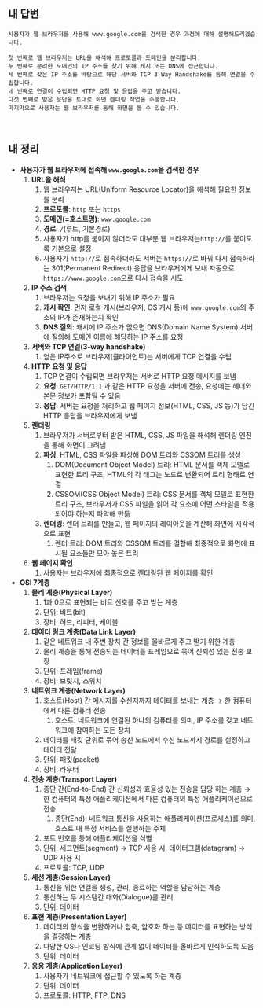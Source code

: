 ## 내 답변
```
사용자가 웹 브라우저를 사용해 www.google.com을 검색한 경우 과정에 대해 설명해드리겠습니다.

첫 번째로 웹 브라우저는 URL을 해석해 프로토콜과 도메인을 분리합니다.
두 번째로 분리한 도메인의 IP 주소를 찾기 위해 캐시 또는 DNS에 접근합니다.
세 번째로 찾은 IP 주소를 바탕으로 해당 서버와 TCP 3-Way Handshake를 통해 연결을 수립합니다.
네 번째로 연결이 수립되면 HTTP 요청 및 응답을 주고 받습니다.
다섯 번째로 받은 응답을 토대로 화면 렌더링 작업을 수행합니다.
마지막으로 사용자는 웹 브라우저를 통해 화면을 볼 수 있습니다.
```

<br>

## 내 정리
- **사용자가 웹 브라우저에 접속해 `www.google.com`을 검색한 경우**
    1. **URL을 해석**
        1. 웹 브라우저는 URL(Uniform Resource Locator)을 해석해 필요한 정보를 분리
        2. **프로토콜**: `http` 또는 `https`
        3. **도메인(=호스트명)**: `www.google.com`
        4. **경로**: `/`(루트, 기본경로)
        5. 사용자가 http를 붙이지 않더라도 대부분 웹 브라우저는`http://`를 붙이도록 기본으로 설정
        6. 사용자가 `http://`로 접속하더라도 서버는 `https://`로 바꿔 다시 접속하라는 301(Permanent Redirect) 응답을 브라우저에게 보내 자동으로 `https://www.google.com`으로 다시 접속을 시도
    2. **IP 주소 검색**
        1. 브라우저는 요청을 보내기 위해 IP 주소가 필요
        2. **캐시 확인**: 먼저 로컬 캐시(브라우저, OS 캐시 등)에 `www.google.com`의 주소의 IP가 존재하는지 확인
        3. **DNS 질의**: 캐시에 IP 주소가 없으면 DNS(Domain Name System) 서버에 질의해 도메인 이름에 해당하는 IP 주소를 요청
    3. **서버와 TCP 연결(3-way handshake)**
        1. 얻은 IP주소로 브라우저(클라이언트)는 서버에게 TCP 연결을 수립
    4. **HTTP 요청 및 응답**
        1. TCP 연결이 수립되면 브라우저는 서버로 HTTP 요청 메시지를 보냄
        2. **요청**: `GET/HTTP/1.1` 과 같은 HTTP 요청을 서버에 전송, 요청에는 헤더와 본문 정보가 포함될 수 있음
        3. **응답**: 서버는 요청을 처리하고 웹 페이지 정보(HTML, CSS, JS 등)가 담긴 HTTP 응답을 브라우저에게 보냄
    5. **렌더링**
        1. 브라우저가 서버로부터 받은 HTML, CSS, JS 파일을 해석해 렌더링 엔진을 통해 화면이 그려냄
        2. **파싱**: HTML, CSS 파일을 파싱해 DOM 트리와 CSSOM 트리를 생성
            1. DOM(Document Object Model) 트리: HTML 문서를 객체 모델로 표현한 트리 구조, HTML의 각 태그는 노드로 변환되어 트리 형태로 연결
            2. CSSOM(CSS Object Model) 트리: CSS 문서를 객체 모델로 표현한 트리 구조, 브라우저가 CSS 파일을 읽어 각 요소에 어떤 스타일을 적용되어야 하는지 파악해 만듦
        3. **렌더링**: 렌더 트리를 만들고, 웹 페이지의 레이아웃을 계산해 화면에 시각적으로 표현
            1. 렌더 트리: DOM 트리와 CSSOM 트리를 결합해 최종적으로 화면에 표시될 요소들만 모아 놓은 트리
    6. **웹 페이지 확인**
        1. 사용자는 브라우저에 최종적으로 렌더링된 웹 페이지를 확인
- **OSI 7계층**
    1. **물리 계층(Physical Layer)**
        1. 1과 0으로 표현되는 비트 신호를 주고 받는 계층
        2. 단위: 비트(bit)
        3. 장비: 허브, 리피터, 케이블
    2. **데이터 링크 계층(Data Link Layer)**
        1. 같은 네트워크 내 주변 장치 간 정보를 올바르게 주고 받기 위한 계층
        2. 물리 계층을 통해 전송되는 데이터를 프레임으로 묶어 신뢰성 있는 전송 보장
        3. 단위: 프레임(frame)
        4. 장비: 브릿지, 스위치
    3. **네트워크 계층(Network Layer)**
        1. 호스트(Host) 간 메시지를 수신지까지 데이터를 보내는 계층 → 한 컴퓨터에서 다른 컴퓨터 전송
            1. 호스트: 네트워크에 연결된 하나의 컴퓨터를 의미, IP 주소를 갖고 네트워크에 참여하는 모든 장치 
        2. 데이터를 패킷 단위로 묶어 송신 노드에서 수신 노드까지 경로를 설정하고 데이터 전달
        3. 단위: 패킷(packet)
        4. 장비: 라우터
    4. **전송 계층(Transport Layer)**
        1. 종단 간(End-to-End) 간 신뢰성과 효율성 있는 전송을 담당 하는 계층 → 한 컴퓨터의 특정 애플리케이션에서 다른 컴퓨터의 특정 애플리케이션으로 전송
            1. 종단(End): 네트워크 통신을 사용하는 애플리케이션(프로세스)를 의미, 호스트 내 특정 서비스를 실행하는 주체 
        2. 포트 번호를 통해 애플리케이션을 식별
        3. 단위: 세그먼트(segment) → TCP 사용 시, 데이터그램(datagram) → UDP 사용 시
        4. 프로토콜: TCP, UDP
    5. **세션 계층(Session Layer)**
        1. 통신을 위한 연결을 생성, 관리, 종료하는 역할을 담당하는 계층
        2. 통신하는 두 시스템간 대화(Dialogue)를 관리
        3. 단위: 데이터
    6. **표현 계층(Presentation Layer)**
        1. 데이터의 형식을 변환하거나 압축, 암호화 하는 등 데이터를 표현하는 방식을 결정하는 계층
        2. 다양한 OS나 인코딩 방식에 관계 없이 데이터를 올바르게 인식하도록 도움
        3. 단위: 데이터
    7. **응용 계층(Application Layer)**
        1. 사용자가 네트워크에 접근할 수 있도록 하는 계층
        2. 단위: 데이터
        3. 프로토콜: HTTP, FTP, DNS

